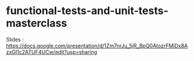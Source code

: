 # functional-tests-and-unit-tests-masterclass
Slides : https://docs.google.com/presentation/d/1Zm7nrJu_5jR_BpQ0AtozrFMiDx8AzxGI1c2ATUF4UCw/edit?usp=sharing
